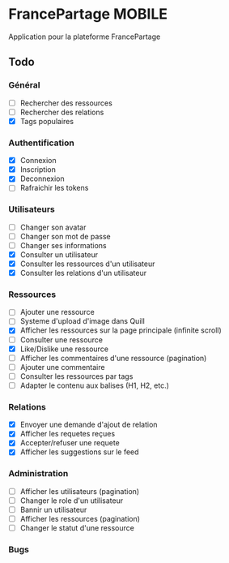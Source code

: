 # FrancePartage MOBILE

Application pour la plateforme FrancePartage

## Todo

### Général

- [ ] Rechercher des ressources
- [ ] Rechercher des relations
- [x] Tags populaires

### Authentification

- [x] Connexion
- [x] Inscription
- [x] Deconnexion
- [ ] Rafraichir les tokens

 ### Utilisateurs

- [ ] Changer son avatar
- [ ] Changer son mot de passe
- [ ] Changer ses informations
- [x] Consulter un utilisateur
- [x] Consulter les ressources d'un utilisateur
- [x] Consulter les relations d'un utilisateur

### Ressources

- [ ] Ajouter une ressource
- [ ] Systeme d'upload d'image dans Quill
- [x] Afficher les ressources sur la page principale (infinite scroll)
- [ ] Consulter une ressource
- [x] Like/Dislike une ressource
- [ ] Afficher les commentaires d'une ressource (pagination)
- [ ] Ajouter une commentaire
- [ ] Consulter les ressources par tags
- [ ] Adapter le contenu aux balises (H1, H2, etc.)

### Relations

- [x] Envoyer une demande d'ajout de relation
- [x] Afficher les requetes reçues
- [x] Accepter/refuser une requete
- [x] Afficher les suggestions sur le feed

### Administration

- [ ] Afficher les utilisateurs (pagination)
- [ ] Changer le role d'un utilisateur
- [ ] Bannir un utilisateur
- [ ] Afficher les ressources (pagination)
- [ ] Changer le statut d'une ressource

### Bugs
